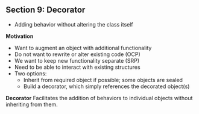 ## **Section 9: Decorator**

* Adding behavior without altering the class itself

**Motivation**
* Want to augment an object with additional functionality
* Do not want to rewrite or alter existing code (OCP)
* We want to keep new functionality separate (SRP)
* Need to be able to interact with existing structures
* Two options:
    * Inherit from required object if possible; some objects are sealed
    * Build a decorator, which simply references the decorated object(s)

**Decorator**
Facilitates the addition of behaviors to individual objects without inheriting from them.

